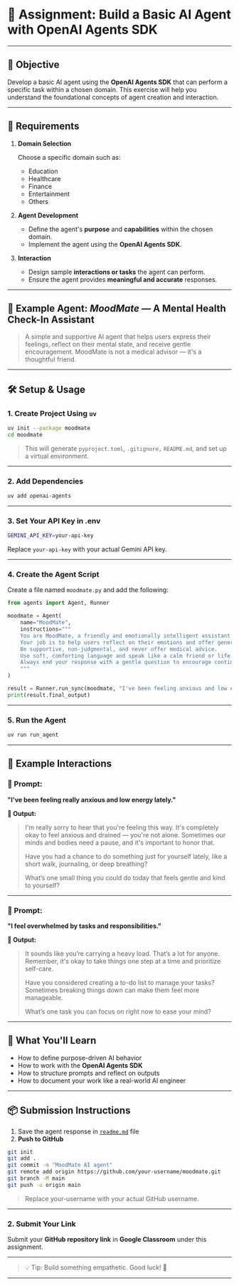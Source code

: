 # 🧠 Assignment: Build a Basic AI Agent with OpenAI Agents SDK

---

## 🎯 Objective

Develop a basic AI agent using the **OpenAI Agents SDK** that can perform a specific task within a chosen domain. This exercise will help you understand the foundational concepts of agent creation and interaction.

---

## 📌 Requirements

1. **Domain Selection**
    
    Choose a specific domain such as:
    
    - Education
    - Healthcare
    - Finance
    - Entertainment
    - Others
2. **Agent Development**
    - Define the agent's **purpose** and **capabilities** within the chosen domain.
    - Implement the agent using the **OpenAI Agents SDK**.
3. **Interaction**
    - Design sample **interactions or tasks** the agent can perform.
    - Ensure the agent provides **meaningful and accurate** responses.

---

## 📝 Example Agent: *MoodMate* — A Mental Health Check-In Assistant

> A simple and supportive AI agent that helps users express their feelings, reflect on their mental state, and receive gentle encouragement. MoodMate is not a medical advisor — it's a thoughtful friend.
> 

---

## 🛠️ Setup & Usage

### 1. **Create Project Using `uv`**

```bash
uv init --package moodmate
cd moodmate

```

> This will generate `pyproject.toml`, `.gitignore,` `README.md`, and set up a virtual environment.
> 

---

### 2. **Add Dependencies**

```bash
uv add openai-agents

```

---

### 3. **Set Your API Key in .env**

```bash
GEMINI_API_KEY=your-api-key

```

Replace `your-api-key` with your actual Gemini API key.

---

### 4. **Create the Agent Script**

Create a file named `moodmate.py` and add the following:

```python
from agents import Agent, Runner

moodmate = Agent(
    name="MoodMate",
    instructions="""
    You are MoodMate, a friendly and emotionally intelligent assistant.
    Your job is to help users reflect on their emotions and offer general tips for self-care.
    Be supportive, non-judgmental, and never offer medical advice.
    Use soft, comforting language and speak like a calm friend or life coach.
    Always end your response with a gentle question to encourage continued reflection.
    """
)

result = Runner.run_sync(moodmate, "I've been feeling anxious and low energy lately.")
print(result.final_output)

```

---

### 5. **Run the Agent**

```bash
uv run run_agent

```

---

## 💬 Example Interactions

### 🔹 Prompt:

**"I've been feeling really anxious and low energy lately."**

**🔸 Output:**

> I'm really sorry to hear that you're feeling this way. It's completely okay to feel anxious and drained — you're not alone. Sometimes our minds and bodies need a pause, and it's important to honor that.
> 
> 
> Have you had a chance to do something just for yourself lately, like a short walk, journaling, or deep breathing?
> 
> What’s one small thing you could do today that feels gentle and kind to yourself?
> 

---

### 🔹 Prompt:

**"I feel overwhelmed by tasks and responsibilities."**

**🔸 Output:**

> It sounds like you’re carrying a heavy load. That’s a lot for anyone. Remember, it's okay to take things one step at a time and prioritize self-care.
> 
> 
> Have you considered creating a to-do list to manage your tasks? Sometimes breaking things down can make them feel more manageable.
> 
> What’s one task you can focus on right now to ease your mind?
> 

---

## 📘 What You'll Learn

- How to define purpose-driven AI behavior
- How to work with the **OpenAI Agents SDK**
- How to structure prompts and reflect on outputs
- How to document your work like a real-world AI engineer

---

## 📦 Submission Instructions

1. Save the agent response in [`readme.md`](http://readme.md) file
2. **Push to GitHub**

```bash
git init
git add .
git commit -m "MoodMate AI agent"
git remote add origin https://github.com/your-username/moodmate.git
git branch -M main
git push -u origin main

```

> Replace your-username with your actual GitHub username.
> 

---

### 2. **Submit Your Link**

Submit your **GitHub repository link** in **Google Classroom** under this assignment.

---

> 💡 Tip: Build something empathetic. Good luck! 🌱
> 

---
